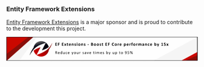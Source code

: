 ### Entity Framework Extensions

[Entity Framework Extensions](https://entityframework-extensions.net/?utm_source=simoncropp&utm_medium=Verify.MicrosoftLogging) is a major sponsor and is proud to contribute to the development this project.

[![Entity Framework Extensions](https://raw.githubusercontent.com/VerifyTests/Verify.MicrosoftLogging/refs/heads/main/docs/zzz.png)](https://entityframework-extensions.net/?utm_source=simoncropp&utm_medium=Verify.MicrosoftLogging)